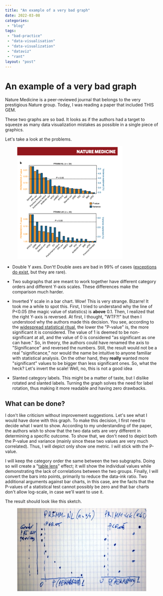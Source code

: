 ```yaml
---
title: "An example of a very bad graph"
date: 2022-03-08
categories: 
 - "blog"
tags: 
 - "bad-practice"
 - "data-visualisation"
 - "data-visualization"
 - "dataviz"
 - "rant"
layout: "post"
---
```


<!-- wp:heading {"level":1} -->
# An example of a very bad graph


<!-- /wp:heading -->

<!-- wp:paragraph -->
Nature Medicine is a peer-reviewed journal that belongs to the very prestigious Nature group. Today, I was reading a paper that included THIS GEM.


<!-- /wp:paragraph -->

<!-- wp:paragraph -->
These two graphs are so bad. It looks as if the authors had a target to squeeze as many data visualization mistakes as possible in a single piece of graphics.


<!-- /wp:paragraph -->

<!-- wp:paragraph -->
Let's take a look at the problems.


<!-- /wp:paragraph -->

<!-- wp:image {"width":346,"height":372} -->
<figure class="wp-block-image is-resized"><img src="/assets/img/2022/03/null.png" alt="" width="346" height="372" title=""></figure>
<!-- /wp:image -->

<!-- wp:list -->
* Double Y axes. Don't! Double axes are bad in 99% of cases ([exceptions do exist](https://gorelik.net/2018/02/05/in-defense-of-double-scale-and-double-y-axes/), but they are rare).

* Two subgraphs that are meant to work together have different category orders and different Y-axis scales. These differences make the comparison much harder.

* Inverted Y scale in a bar chart. Wow! This is very strange. Bizarre! It took me a while to spot this. First, I tried to understand why the line of P<0.05 (the magic value of statistics) is **above** 0.1. Then, I realized that the right Y-axis is reversed. At first, I thought, "WTF?!" but then I understood why the authors made this decision. You see, according to the [widespread statistical ritual](https://journals.sagepub.com/doi/full/10.1177/2515245918771329), the lower the "P-value" is, the more significant it is considered. The value of 1 is deemed to be non-significant at all, and the value of 0 is considered "as significant as one can have." So, in theory, the authors could have renamed the axis to "Significance" and reversed the numbers. Still, the result would not be a real "significance," nor would the name be intuitive to anyone familiar with statistical analysis. On the other hand, they **really** wanted more "significant" values to be bigger than less significant ones. So, what the heck? Let's invert the scale! Well, no, this is not a good idea

* Slanted category labels. This might be a matter of taste, but I dislike rotated and slanted labels. Turning the graph solves the need for label rotation, thus making it more readable and having zero drawbacks. 

<!-- /wp:list -->

<!-- wp:heading -->
## What can be done?


<!-- /wp:heading -->

<!-- wp:paragraph -->
I don't like criticism without improvement suggestions. Let's see what I would have done with this graph. To make this decision, I first need to decide what I want to show. According to my understanding of the paper, the authors wish to show that the two data sets are very different in determining a specific outcome. To show that, we don't need to depict both the P-value and variance (mainly since these two values are very much correlated). Thus, I will depict only show one metric. I will stick with the P-value. 


<!-- /wp:paragraph -->

<!-- wp:paragraph -->
I will keep the category order the same between the two subgraphs. Doing so will create a "[table lens](https://www.perceptualedge.com/articles/b-eye/tablelens.pdf)" effect; it will show the individual values while demonstrating the lack of correlations between the two groups. Finally, I will convert the bars into points, primarily to reduce the data-ink ratio. Two additional arguments against bar charts, in this case, are the facts that the P-values of a statistical test cannot possibly be zero and that bar charts don't allow log-scale, in case we'll want to use it.


<!-- /wp:paragraph -->

<!-- wp:paragraph -->
The result should look like this sketch.


<!-- /wp:paragraph -->

<!-- wp:image {"width":624,"height":273} -->
<figure class="wp-block-image is-resized"><img src="/assets/img/2022/03/null-1.png" alt="" width="624" height="273" title=""></figure>
<!-- /wp:image -->
